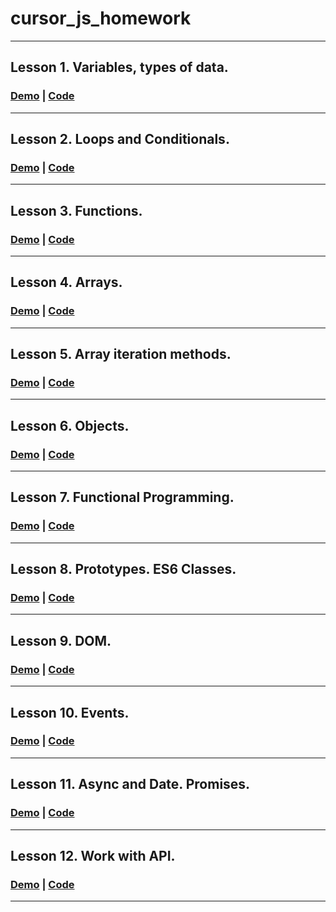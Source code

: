 # cursor_js_homework
***
## Lesson 1. Variables, types of data.
### [Demo](https://simplypurr.github.io/cursor_homework/01-base-homework/) | [Code](https://github.com/Simplypurr/cursor_homework/blob/main/01-base-homework/main.js)
***
## Lesson 2. Loops and Conditionals.
### [Demo](https://simplypurr.github.io/cursor_homework/02-loops-and-conditionals/) | [Code](https://github.com/Simplypurr/cursor_homework/blob/main/02-loops-and-conditionals/main.js)
***
## Lesson 3. Functions.
### [Demo](https://simplypurr.github.io/cursor_homework/03-functions/) | [Code](https://github.com/Simplypurr/cursor_homework/blob/main/03-functions/main.js)
***
## Lesson 4. Arrays.
### [Demo](https://simplypurr.github.io/cursor_homework/04-arrays/) | [Code](https://github.com/Simplypurr/cursor_homework/blob/main/04-arrays/main.js)
***
## Lesson 5. Array iteration methods.
### [Demo](https://simplypurr.github.io/cursor_homework/05-array-iteration/) | [Code](https://github.com/Simplypurr/cursor_homework/blob/main/05-array-iteration/main.js)
***
## Lesson 6. Objects.
### [Demo](https://simplypurr.github.io/cursor_homework/06-objects/) | [Code](https://github.com/Simplypurr/cursor_homework/blob/main/06-objects/main.js)
***
## Lesson 7. Functional Programming.
### [Demo](https://simplypurr.github.io/cursor_homework/07-functional-programming/) | [Code](https://github.com/Simplypurr/cursor_homework/blob/main/07-functional-programming/main.js)
***
## Lesson 8. Prototypes. ES6 Classes.
### [Demo](https://simplypurr.github.io/cursor_homework/08-Prototypes-and-classes/) | [Code](https://github.com/Simplypurr/cursor_homework/blob/main/08-Prototypes-and-classes/main.js)
***
## Lesson 9. DOM.
### [Demo](https://simplypurr.github.io/cursor_homework/09-DOM/) | [Code](https://github.com/Simplypurr/cursor_homework/blob/main/09-DOM/main.js)
***
## Lesson 10. Events.
### [Demo](https://simplypurr.github.io/cursor_homework/10-Events/) | [Code](https://github.com/Simplypurr/cursor_homework/blob/main/10-Events/)
***
## Lesson 11. Async and Date. Promises.
### [Demo](https://simplypurr.github.io/cursor_homework/11-Promises-and-date/) | [Code](https://github.com/Simplypurr/cursor_homework/tree/main/11-Promises-and-date)
***
## Lesson 12. Work with API. 
### [Demo](https://simplypurr.github.io/cursor_homework/12-work-with-api/) | [Code](https://github.com/Simplypurr/cursor_homework/tree/main/12-work-with-api)
***
